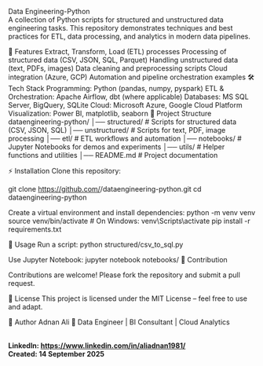 Data Engineering-Python <br>
A collection of Python scripts for structured and unstructured data engineering tasks.
This repository demonstrates techniques and best practices for ETL, data processing, and analytics in modern data pipelines.

🚀 Features
Extract, Transform, Load (ETL) processes
Processing of structured data (CSV, JSON, SQL, Parquet)
Handling unstructured data (text, PDFs, images)
Data cleaning and preprocessing scripts
Cloud integration (Azure, GCP)
Automation and pipeline orchestration examples
🛠️ Tech Stack
Programming: Python (pandas, numpy, pyspark)
ETL & Orchestration: Apache Airflow, dbt (where applicable)
Databases: MS SQL Server, BigQuery, SQLite
Cloud: Microsoft Azure, Google Cloud Platform
Visualization: Power BI, matplotlib, seaborn
📂 Project Structure
dataengineering-python/ │── structured/ # Scripts for structured data (CSV, JSON, SQL) │── unstructured/ # Scripts for text, PDF, image processing │── etl/ # ETL workflows and automation │── notebooks/ # Jupyter Notebooks for demos and experiments │── utils/ # Helper functions and utilities │── README.md # Project documentation

⚡ Installation
Clone this repository:

git clone https://github.com/<your-username>/dataengineering-python.git
cd dataengineering-python

Create a virtual environment and install dependencies:
python -m venv venv
source venv/bin/activate   # On Windows: venv\Scripts\activate
pip install -r requirements.txt

📘 Usage
Run a script:
python structured/csv_to_sql.py

Use Jupyter Notebook:
jupyter notebook notebooks/
🌱 Contribution

Contributions are welcome! Please fork the repository and submit a pull request.

📜 License
This project is licensed under the MIT License – feel free to use and adapt.

👤 Author
Adnan Ali
💼 Data Engineer | BI Consultant | Cloud Analytics

<br> <b>
LinkedIn: https://www.linkedin.com/in/aliadnan1981/
<br>
Created: 14 September 2025
